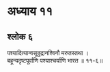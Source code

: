 # अध्याय ११

## श्लोक ६

पश्यादित्यान्वसून्रुद्रानश्विनौ मरुतस्तथा ।<br>बहून्यदृष्टपूर्वाणि पश्याश्चर्याणि भारत ॥ ११-६॥<br><br>

